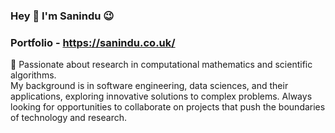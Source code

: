 ### Hey 👋  I'm  Sanindu  :wink:
### Portfolio - https://sanindu.co.uk/

🔭 Passionate about research in computational mathematics and scientific algorithms. 
<br/> My background is in software engineering, data sciences, and their applications, exploring innovative solutions to complex problems. Always looking for opportunities to collaborate on projects that push the boundaries of technology and research.
<!--
**Sanindu/Sanindu** is a ✨ _special_ ✨ repository because its `README.md` (this file) appears on your GitHub profile.

Here are some ideas to get you started:

- 🔭 I’m currently working on ...
- 🌱 I’m currently learning ...
- 👯 I’m looking to collaborate on ...
- 🤔 I’m looking for help with ...
- 💬 Ask me about ...
- 📫 How to reach me: ...
- 😄 Pronouns: ...
- ⚡ Fun fact: ...
-->
